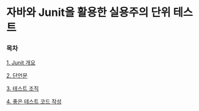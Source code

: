 # 자바와 Junit을 활용한 실용주의 단위 테스트
### 목차
[1. Junit 개요](https://github.com/JisooOh94/study/blob/master/%EC%9E%90%EB%B0%94%EC%99%80%20Junit%EC%9D%84%20%ED%99%9C%EC%9A%A9%ED%95%9C%20%EC%8B%A4%EC%9A%A9%EC%A3%BC%EC%9D%98%20%EB%8B%A8%EC%9C%84%20%ED%85%8C%EC%8A%A4%ED%8A%B8/Content/2.%20Junit%20%EA%B0%9C%EC%9A%94.md)

[2. 단언문](https://github.com/JisooOh94/study/blob/master/%EC%9E%90%EB%B0%94%EC%99%80%20Junit%EC%9D%84%20%ED%99%9C%EC%9A%A9%ED%95%9C%20%EC%8B%A4%EC%9A%A9%EC%A3%BC%EC%9D%98%20%EB%8B%A8%EC%9C%84%20%ED%85%8C%EC%8A%A4%ED%8A%B8/Content/3.%20%EB%8B%A8%EC%96%B8%EB%AC%B8.md)

[3. 테스트 조직](https://github.com/JisooOh94/study/blob/master/%EC%9E%90%EB%B0%94%EC%99%80%20Junit%EC%9D%84%20%ED%99%9C%EC%9A%A9%ED%95%9C%20%EC%8B%A4%EC%9A%A9%EC%A3%BC%EC%9D%98%20%EB%8B%A8%EC%9C%84%20%ED%85%8C%EC%8A%A4%ED%8A%B8/Content/4.%20%ED%85%8C%EC%8A%A4%ED%8A%B8%20%EC%A1%B0%EC%A7%81%20.md)

[4. 좋은 테스트 코드 작성](https://github.com/JisooOh94/study/blob/master/%EC%9E%90%EB%B0%94%EC%99%80%20Junit%EC%9D%84%20%ED%99%9C%EC%9A%A9%ED%95%9C%20%EC%8B%A4%EC%9A%A9%EC%A3%BC%EC%9D%98%20%EB%8B%A8%EC%9C%84%20%ED%85%8C%EC%8A%A4%ED%8A%B8/Content/5.%20%EC%A2%8B%EC%9D%80%20%ED%85%8C%EC%8A%A4%ED%8A%B8%EC%BD%94%EB%93%9C%20%EC%9E%91%EC%84%B1.md)

